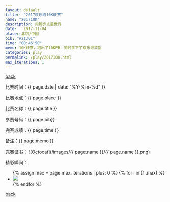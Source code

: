 ```yaml
---
layout: default
title:  "2017欢乐跑10K联赛"
name: "201710K"
description: 用脚步丈量世界
date:   2017-11-04
place: 北京/中国
bib: "A21301"
time: "00:46:50"
memo: 10K联赛，跑出了10KPB，同时拿下了欢乐颂戒指
categories: play
permalink: /play/201710K.html
max_iterations: 1
---
```

[back](/play)

比赛时间：{{ page.date | date: "%Y-%m-%d" }}

比赛地点：{{ page.place }}

比赛名称：{{ page.title }}

参赛号码：{{ page.bib}}

完赛成绩：{{ page.time }}

备注：{{ page.memo }}

完赛证书：
![Octocat](/images/{{ page.name }}/{{ page.name }}.png)

精彩瞬间：
<ul>
{% assign max = page.max_iterations | plus: 0 %}
{% for i in (1..max) %}
    <li><img src="/images/{{ page.name }}/{{ page.name }}-{{ i }}.jpeg"></li>
{% endfor %}
</ul>

[back](/play)